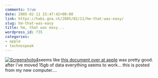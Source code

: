 ```yaml
---
comments: true
date: 2005-02-11 15:47:42+00:00
link: https://habi.gna.ch/2005/02/11/hm-that-was-easy/
slug: hm-that-was-easy
title: hm, that was easy...
wordpress_id: 735
categories:
- apple
- technospeak
---
```



[![Screenshotg4](https://habi.gna.ch/blog/images/screenshotg4-tm.jpg)](https://habi.gna.ch/blog/images/screenshotg4.jpg)seems like [this document over at apple](http://docs.info.apple.com/article.html?artnum=106941#2b) was pretty good. after i've moved 15gb of data everything seems to work... this is posted from my new computer....

